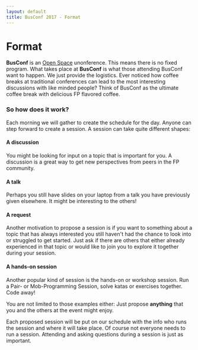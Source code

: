 ```yaml
---
layout: default
title: BusConf 2017 - Format
---
```


<div class="post">
	<h1 class="pageTitle">Format</h1>

<p class="intro">
<b>BusConf</b> is an <a href="https://en.wikipedia.org/wiki/Open_Space_Technology">Open Space</a> unonference. This means there is no fixed program. What takes place at <b>BusConf</b> is what those attending BusConf want to happen. We just provide the logistics. Ever noticed how coffee breaks at traditional conferences can lead to the most interesting discussions with like minded people? Think of BusConf as the ultimate coffee break with delicious FP flavored coffee.
</p>

<h3>So how does it work?</h3>

<p class="intro">
Each morning we will gather to create the schedule for the day. Anyone can step forward to create a session. A session can take quite different shapes:
</p>

<h4>A discussion</h4>
  <p class="intro">
  You might be looking for input on a topic that is important for you. A discussion is a great way to get new perspectives from peers in the FP community.
  </p>

<h4>A talk</h4>
  <p class="intro">
  Perhaps you still have slides on your laptop from a talk you have previously given elsewhere. It might be interesting to the others!
  </p>

<h4>A request</h4>
  <p class="intro">
  Another motivation to propose a session is if you want to something about a topic that has always interested you still haven't had the chance to look into or struggled to get started. Just ask if there are others that either already experienced in that topic or would like to join you to explore it together during your session.
  </p>

<h4>A hands-on session</h4>
  <p class="intro">
  Another popular kind of session is the hands-on or workshop session. Run a Pair- or Mob-Programming Session, solve katas or exercises together. Code away!
  </p>

<p class="intro">
You are not limited to those examples either: Just propose <b>anything</b> that you and the others at the event might enjoy.
</p>

<p class="intro">
Each proposed session will be put on our schedule with the info who runs the session and where it will take place. Of course not everyone needs to run a session. Attending and asking questions during a session is just as important.
</p>

</div>
